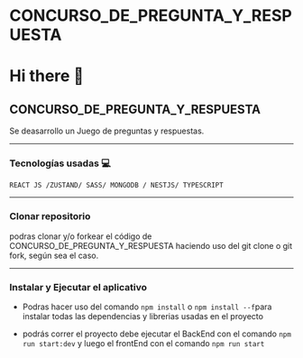 # CONCURSO_DE_PREGUNTA_Y_RESPUESTA
# Hi there 👋


##  CONCURSO_DE_PREGUNTA_Y_RESPUESTA
Se deasarrollo un Juego de preguntas y respuestas.

*********************

 ### Tecnologías usadas 💻

`REACT JS /ZUSTAND/ SASS/ MONGODB / NESTJS/ TYPESCRIPT`

*********************

### Clonar repositorio

podras clonar y/o forkear el código de CONCURSO_DE_PREGUNTA_Y_RESPUESTA haciendo uso del git clone o git fork, según sea el caso.

*********************

### Instalar y Ejecutar el aplicativo

- Podras hacer uso del comando  `npm install` o  `npm install --f`para instalar todas las dependencias y librerias usadas en el proyecto

- podrás correr el proyecto  debe ejecutar el BackEnd con el comando `npm run start:dev` y luego el frontEnd con el comando `npm run start`
